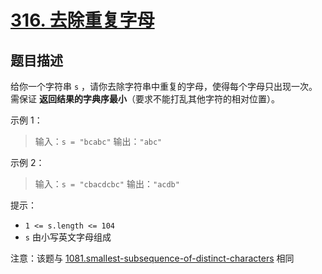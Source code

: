 # [316. 去除重复字母](https://leetcode.cn/problems/remove-duplicate-letters)

## 题目描述

给你一个字符串 `s` ，请你去除字符串中重复的字母，使得每个字母只出现一次。需保证 **返回结果的字典序最小**（要求不能打乱其他字符的相对位置）。

示例 1：

> 输入：`s = "bcabc"`
> 输出：`"abc"`

示例 2：

> 输入：`s = "cbacdcbc"`
> 输出：`"acdb"`

提示：

* `1 <= s.length <= 104`
* `s` 由小写英文字母组成
 

注意：该题与 [1081.smallest-subsequence-of-distinct-characters](https://leetcode-cn.com/problems/smallest-subsequence-of-distinct-characters) 相同

